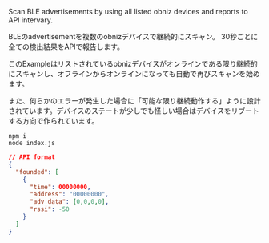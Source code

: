 

Scan BLE advertisements by using all listed obniz devices and reports to API intervary.

BLEのadvertisementを複数のobnizデバイスで継続的にスキャン。
30秒ごとに全ての検出結果をAPIで報告します。

このExampleはリストされているobnizデバイスがオンラインである限り継続的にスキャンし、オフラインからオンラインになっても自動で再びスキャンを始めます。

また、何らかのエラーが発生した場合に「可能な限り継続動作する」ように設計されています。デバイスのステートが少しでも怪しい場合はデバイスをリブートする方向で作られています。

```shell
npm i
node index.js
```

```json
// API format 
{
  "founded": [
    {
      "time": 00000000,
      "address": "00000000",
      "adv_data": [0,0,0,0],
      "rssi": -50
    }
  ]
}
```